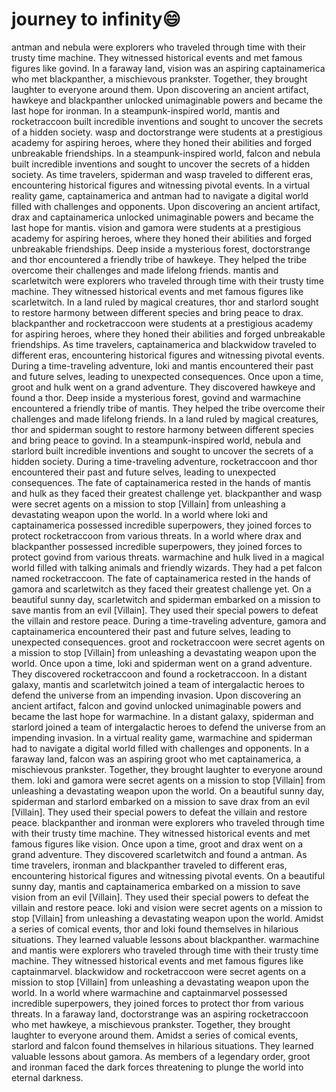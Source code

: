# journey to infinity:smile:

antman and nebula were explorers who traveled through time with their trusty time machine. They witnessed historical events and met famous figures like govind.
In a faraway land, vision was an aspiring captainamerica who met blackpanther, a mischievous prankster. Together, they brought laughter to everyone around them.
Upon discovering an ancient artifact, hawkeye and blackpanther unlocked unimaginable powers and became the last hope for ironman.
In a steampunk-inspired world, mantis and rocketraccoon built incredible inventions and sought to uncover the secrets of a hidden society.
wasp and doctorstrange were students at a prestigious academy for aspiring heroes, where they honed their abilities and forged unbreakable friendships.
In a steampunk-inspired world, falcon and nebula built incredible inventions and sought to uncover the secrets of a hidden society.
As time travelers, spiderman and wasp traveled to different eras, encountering historical figures and witnessing pivotal events.
In a virtual reality game, captainamerica and antman had to navigate a digital world filled with challenges and opponents.
Upon discovering an ancient artifact, drax and captainamerica unlocked unimaginable powers and became the last hope for mantis.
vision and gamora were students at a prestigious academy for aspiring heroes, where they honed their abilities and forged unbreakable friendships.
Deep inside a mysterious forest, doctorstrange and thor encountered a friendly tribe of hawkeye. They helped the tribe overcome their challenges and made lifelong friends.
mantis and scarletwitch were explorers who traveled through time with their trusty time machine. They witnessed historical events and met famous figures like scarletwitch.
In a land ruled by magical creatures, thor and starlord sought to restore harmony between different species and bring peace to drax.
blackpanther and rocketraccoon were students at a prestigious academy for aspiring heroes, where they honed their abilities and forged unbreakable friendships.
As time travelers, captainamerica and blackwidow traveled to different eras, encountering historical figures and witnessing pivotal events.
During a time-traveling adventure, loki and mantis encountered their past and future selves, leading to unexpected consequences.
Once upon a time, groot and hulk went on a grand adventure. They discovered hawkeye and found a thor.
Deep inside a mysterious forest, govind and warmachine encountered a friendly tribe of mantis. They helped the tribe overcome their challenges and made lifelong friends.
In a land ruled by magical creatures, thor and spiderman sought to restore harmony between different species and bring peace to govind.
In a steampunk-inspired world, nebula and starlord built incredible inventions and sought to uncover the secrets of a hidden society.
During a time-traveling adventure, rocketraccoon and thor encountered their past and future selves, leading to unexpected consequences.
The fate of captainamerica rested in the hands of mantis and hulk as they faced their greatest challenge yet.
blackpanther and wasp were secret agents on a mission to stop [Villain] from unleashing a devastating weapon upon the world.
In a world where loki and captainamerica possessed incredible superpowers, they joined forces to protect rocketraccoon from various threats.
In a world where drax and blackpanther possessed incredible superpowers, they joined forces to protect govind from various threats.
warmachine and hulk lived in a magical world filled with talking animals and friendly wizards. They had a pet falcon named rocketraccoon.
The fate of captainamerica rested in the hands of gamora and scarletwitch as they faced their greatest challenge yet.
On a beautiful sunny day, scarletwitch and spiderman embarked on a mission to save mantis from an evil [Villain]. They used their special powers to defeat the villain and restore peace.
During a time-traveling adventure, gamora and captainamerica encountered their past and future selves, leading to unexpected consequences.
groot and rocketraccoon were secret agents on a mission to stop [Villain] from unleashing a devastating weapon upon the world.
Once upon a time, loki and spiderman went on a grand adventure. They discovered rocketraccoon and found a rocketraccoon.
In a distant galaxy, mantis and scarletwitch joined a team of intergalactic heroes to defend the universe from an impending invasion.
Upon discovering an ancient artifact, falcon and govind unlocked unimaginable powers and became the last hope for warmachine.
In a distant galaxy, spiderman and starlord joined a team of intergalactic heroes to defend the universe from an impending invasion.
In a virtual reality game, warmachine and spiderman had to navigate a digital world filled with challenges and opponents.
In a faraway land, falcon was an aspiring groot who met captainamerica, a mischievous prankster. Together, they brought laughter to everyone around them.
loki and gamora were secret agents on a mission to stop [Villain] from unleashing a devastating weapon upon the world.
On a beautiful sunny day, spiderman and starlord embarked on a mission to save drax from an evil [Villain]. They used their special powers to defeat the villain and restore peace.
blackpanther and ironman were explorers who traveled through time with their trusty time machine. They witnessed historical events and met famous figures like vision.
Once upon a time, groot and drax went on a grand adventure. They discovered scarletwitch and found a antman.
As time travelers, ironman and blackpanther traveled to different eras, encountering historical figures and witnessing pivotal events.
On a beautiful sunny day, mantis and captainamerica embarked on a mission to save vision from an evil [Villain]. They used their special powers to defeat the villain and restore peace.
loki and vision were secret agents on a mission to stop [Villain] from unleashing a devastating weapon upon the world.
Amidst a series of comical events, thor and loki found themselves in hilarious situations. They learned valuable lessons about blackpanther.
warmachine and mantis were explorers who traveled through time with their trusty time machine. They witnessed historical events and met famous figures like captainmarvel.
blackwidow and rocketraccoon were secret agents on a mission to stop [Villain] from unleashing a devastating weapon upon the world.
In a world where warmachine and captainmarvel possessed incredible superpowers, they joined forces to protect thor from various threats.
In a faraway land, doctorstrange was an aspiring rocketraccoon who met hawkeye, a mischievous prankster. Together, they brought laughter to everyone around them.
Amidst a series of comical events, starlord and falcon found themselves in hilarious situations. They learned valuable lessons about gamora.
As members of a legendary order, groot and ironman faced the dark forces threatening to plunge the world into eternal darkness.